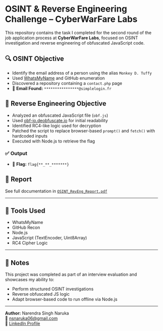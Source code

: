 # OSINT & Reverse Engineering Challenge – CyberWarFare Labs

This repository contains the task I completed for the second round of the job application process at **CyberWarFare Labs**, focused on OSINT investigation and reverse engineering of obfuscated JavaScript code.

## 🔍 OSINT Objective

- Identify the email address of a person using the alias `Monkey D. Tuffy`
- Used [WhatsMyName](https://whatsmyname.app/) and GitHub enumeration
- Discovered a repository containing a `contact.php` page
- 📧 **Email Found:** `****************@simplelogin.fr`

## 🧠 Reverse Engineering Objective

- Analyzed an obfuscated JavaScript file (`obf.js`)
- Used [obf-io.deobfuscate.io](https://obf-io.deobfuscate.io/) for initial readability
- Identified RC4-like logic used for decryption
- Patched the script to replace browser-based `prompt()` and `fetch()` with hardcoded inputs
- Executed with Node.js to retrieve the flag

### ✅ Output
- 🏁 **Flag:** `flag{**_**_*******}`

## 📄 Report

See full documentation in [`OSINT_RevEng_Report.pdf`](./OSINT_RevEng_Report.pdf)

---

## 🧰 Tools Used
- WhatsMyName
- GitHub Recon
- Node.js
- JavaScript (TextEncoder, Uint8Array)
- RC4 Cipher Logic

---

## 📌 Notes
This project was completed as part of an interview evaluation and showcases my ability to:
- Perform structured OSINT investigations
- Reverse obfuscated JS logic
- Adapt browser-based code to run offline via Node.js

---
**Author:** Narendra Singh Naruka  
📧 nsnaruka06@gmail.com  
🔗 [LinkedIn Profile](https://www.linkedin.com/in/csensn)
